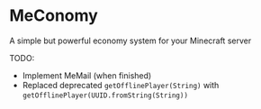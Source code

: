 # MeConomy
A simple but powerful economy system for your Minecraft server

TODO:
- Implement MeMail (when finished)
- Replaced deprecated `getOfflinePlayer(String)` with `getOfflinePlayer(UUID.fromString(String))`
